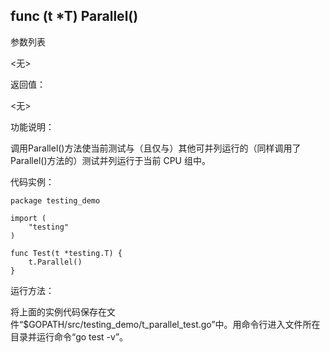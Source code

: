 ## func (t *T) Parallel()

参数列表

  <无>

返回值：

  <无>

功能说明：

调用Parallel()方法使当前测试与（且仅与）其他可并列运行的（同样调用了Parallel()方法的）测试并列运行于当前 CPU 组中。

代码实例：

	package testing_demo

	import (
		"testing"
	)

	func Test(t *testing.T) {
		t.Parallel()
	}

运行方法：

将上面的实例代码保存在文件“$GOPATH/src/testing_demo/t_parallel_test.go”中。用命令行进入文件所在目录并运行命令“go test -v”。
